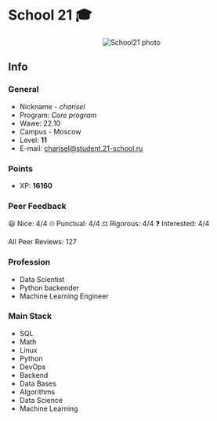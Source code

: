 # School 21 🎓

<p align="center">
    <img src="https://sun9-38.userapi.com/impg/KJR2NK87iyCNo7L8oZ9379FOTBF2nQJJ3mWvZw/mFRmaBUOkuk.jpg?size=480x360&quality=96&sign=8ffee636080944c3067db7ad320c8400&type=album" alt="School21 photo" />
</p>

## Info



### General

- Nickname - *charisel*
- Program: *Core program*
- Wawe: 22.10
- Campus - Moscow
- Level: **11**
- E-mail: <charisel@student.21-school.ru>

### Points

- XP: **16160**

### Peer Feedback

😃 Nice: 4/4
⏲ Punctual: 4/4
⚖️ Rigorous: 4/4
❓ Interested: 4/4

All Peer Reviews: 127

### Profession

- Data Scientist
- Python backender
- Machine Learning Engineer

### Main Stack

- SQL
- Math
- Linux
- Python
- DevOps
- Backend
- Data Bases
- Algorithms
- Data Science
- Machine Learning